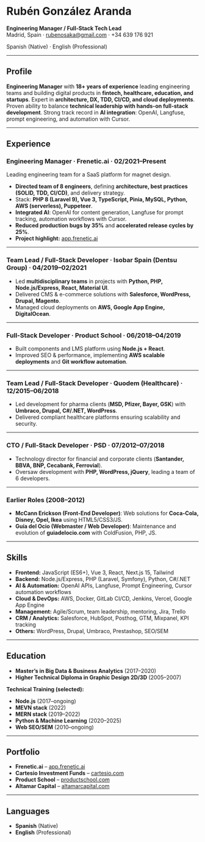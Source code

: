 # Rubén González Aranda

**Engineering Manager / Full-Stack Tech Lead**  
Madrid, Spain · rubenosaka@gmail.com · +34 639 176 921

Spanish (Native) · English (Professional)

---

## Profile

**Engineering Manager** with **18+ years of experience** leading engineering teams and building digital products in **fintech, healthcare, education, and startups**. Expert in **architecture, DX, TDD, CI/CD, and cloud deployments**. Proven ability to balance **technical leadership with hands-on full-stack development**. Strong track record in **AI integration**: OpenAI, Langfuse, prompt engineering, and automation with Cursor.

---

## Experience

### **Engineering Manager** · Frenetic.ai · 02/2021–Present

Leading engineering team for a SaaS platform for magnet design.

- **Directed team of 8 engineers**, defining **architecture, best practices (SOLID, TDD, CI/CD)**, and delivery strategy.
- Stack: **PHP 8 (Laravel 9), Vue 3, TypeScript, Pinia, MySQL, Python, AWS (serverless), Puppeteer**.
- **Integrated AI**: OpenAI for content generation, Langfuse for prompt tracking, automation workflows with Cursor.
- **Reduced production bugs by 35%** and **accelerated release cycles by 25%**.
- **Project highlight:** [app.frenetic.ai](https://app.frenetic.ai)

---

### **Team Lead / Full-Stack Developer** · Isobar Spain (Dentsu Group) · 04/2019–02/2021

- Led **multidisciplinary teams** in projects with **Python, PHP, Node.js/Express, React, Material UI**.
- Delivered CMS & e-commerce solutions with **Salesforce, WordPress, Drupal, Magento**.
- Managed cloud deployments on **AWS, Google App Engine, DigitalOcean**.

---

### **Full-Stack Developer** · Product School · 06/2018–04/2019

- Built components and LMS platform using **Node.js + React**.
- Improved SEO & performance, implementing **AWS scalable deployments** and **Git workflow automation**.

---

### **Team Lead / Full-Stack Developer** · Quodem (Healthcare) · 12/2015–06/2018

- Led development for pharma clients (**MSD, Pfizer, Bayer, GSK**) with **Umbraco, Drupal, C#/.NET, WordPress**.
- Delivered compliant healthcare platforms ensuring scalability and security.

---

### **CTO / Full-Stack Developer** · PSD · 07/2012–07/2018

- Technology director for financial and corporate clients (**Santander, BBVA, BNP, Cecabank, Ferrovial**).
- Oversaw development with **PHP, WordPress, jQuery**, leading a team of 6 developers.

---

### **Earlier Roles (2008–2012)**

- **McCann Erickson (Front-End Developer)**: Web solutions for **Coca-Cola, Disney, Opel, Ikea** using HTML5/CSS3/JS.
- **Guía del Ocio (Webmaster / Web Developer)**: Maintenance and evolution of **guiadelocio.com** with ColdFusion, PHP, JS.

---

## Skills

- **Frontend:** JavaScript (ES6+), Vue 3, React, Next.js 15, Tailwind
- **Backend:** Node.js/Express, PHP (Laravel, Symfony), Python, C#/.NET
- **AI & Automation:** OpenAI APIs, Langfuse, Prompt Engineering, Cursor automation workflows
- **Cloud & DevOps:** AWS, Docker, GitLab CI/CD, Jenkins, Vercel, Google App Engine
- **Management:** Agile/Scrum, team leadership, mentoring, Jira, Trello
- **CRM / Analytics:** Salesforce, HubSpot, Posthog, GTM, Mixpanel, KPI tracking
- **Others:** WordPress, Drupal, Umbraco, Prestashop, SEO/SEM

---

## Education

- **Master’s in Big Data & Business Analytics** (2017–2020)
- **Higher Technical Diploma in Graphic Design 2D/3D** (2005–2007)

**Technical Training (selected):**

- **Node.js** (2017–ongoing)
- **MEVN stack** (2022)
- **MERN stack** (2019–2022)
- **Python & Machine Learning** (2020–2025)
- **Web SEO/SEM** (2010–ongoing)

---

## Portfolio

- **Frenetic.ai** – [app.frenetic.ai](https://app.frenetic.ai)
- **Cartesio Investment Funds** – [cartesio.com](https://cartesio.com)
- **Product School** – [productschool.com](https://productschool.com)
- **Altamar Capital** – [altamarcapital.com](https://altamarcapital.com)

---

## Languages

- **Spanish** (Native)
- **English** (Professional)
